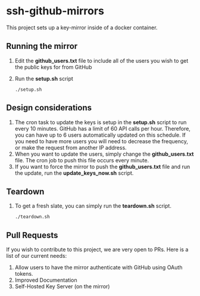 # ssh-github-mirrors

This project sets up a key-mirror inside of a docker container.

## Running the mirror

1. Edit the **github_users.txt** file to include all of the users you wish to get the public keys for from GitHub
2. Run the **setup.sh** script

    `./setup.sh`

## Design considerations
1. The cron task to update the keys is setup in the **setup.sh** script to run every 10 minutes. GitHub has a limit of 60 API calls per hour. Therefore, you can have up to 6 users automatically updated on this schedule. If you need to have more users you will need to decrease the frequency, or make the request from another IP address.
0. When you want to update the users, simply change the **github_users.txt** file. The cron job to push this file occurs every minute.
0. If you want to force the mirror to push the **github_users.txt** file and run the update, run the **update_keys_now.sh** script.

## Teardown
1. To get a fresh slate, you can simply run the **teardown.sh** script.
    
    `./teardown.sh`

## Pull Requests
If you wish to contribute to this project, we are very open to PRs. Here is a list of our current needs:

1. Allow users to have the mirror authenticate with GitHub using OAuth tokens.
0. Improved Documentation
0. Self-Hosted Key Server (on the mirror)
